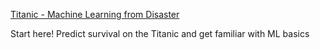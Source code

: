 [Titanic - Machine Learning from Disaster](https://www.kaggle.com/competitions/titanic/overview)

Start here! Predict survival on the Titanic and get familiar with ML basics